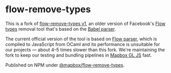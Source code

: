 flow-remove-types
=================

This is a fork of [flow-remove-types v1](https://github.com/facebookarchive/flow-remove-types), an older version of Facebook's [Flow types](https://flow.org/) removal tool that's based on the [Babel parser](https://babeljs.io/docs/en/babel-parser).

The current official version of the tool is based on [Flow parser](https://github.com/facebook/flow/tree/master/packages/flow-parser), which is compiled to JavaScript from OCaml and its performance is unsuitable for our projects — about 4–5 times slower than this fork. We're maintaining the fork to keep our testing and bundling pipelines in [Mapbox GL JS](https://github.com/mapbox/mapbox-gl-js) fast.

Published on NPM under [@mapbox/flow-remove-types](https://www.npmjs.com/package/@mapbox/flow-remove-types).
